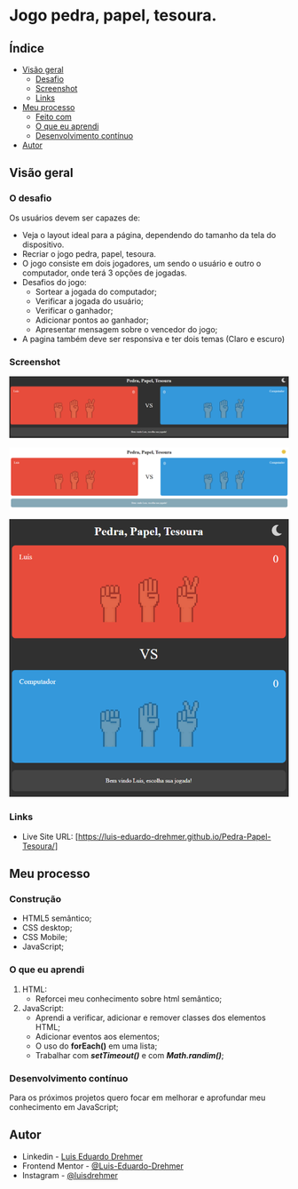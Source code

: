 # Jogo pedra, papel, tesoura.


## Índice

- [Visão geral](#visão-geral)
  - [Desafio](#o-desafio)
  - [Screenshot](#screenshot)
  - [Links](#links)
- [Meu processo](#meu-processo)
  - [Feito com](#feito-com)
  - [O que eu aprendi](#o-que-eu-aprendi)
  - [Desenvolvimento contínuo](#desenvolvimento-contínuo)  
- [Autor](#autor)

## Visão geral

### O desafio

Os usuários devem ser capazes de:

- Veja o layout ideal para a página, dependendo do tamanho da tela do dispositivo.
- Recriar o jogo pedra, papel, tesoura.
- O jogo consiste em dois jogadores, um sendo o usuário e outro o computador, onde terá 3 opções de jogadas.
- Desafios do jogo:
    - Sortear a jogada do computador;
    - Verificar a jogada do usuário;
    - Verificar o ganhador;
    - Adicionar pontos ao ganhador;
    - Apresentar mensagem sobre o vencedor do jogo;
- A pagina também deve ser responsiva e ter dois temas (Claro e escuro)


### Screenshot

![layout](./src/image/screenshots/layout.png)

![layout claro](./src/image/screenshots/layout-claro.png)

![layout mobile](./src/image/screenshots/layout-mobile.png)


### Links

- Live Site URL: [https://luis-eduardo-drehmer.github.io/Pedra-Papel-Tesoura/]
## Meu processo

### Construção

- HTML5 semântico;
- CSS desktop;
- CSS Mobile;
- JavaScript;

### O que eu aprendi

1. HTML:
    - Reforcei meu conhecimento sobre html semântico;  
2. JavaScript:
    - Aprendi a verificar, adicionar e remover classes dos elementos HTML;
    - Adicionar eventos aos elementos;
    - O uso do **forEach()** em uma lista;
    - Trabalhar com ***setTimeout()*** e com ***Math.randim()***;

### Desenvolvimento contínuo

Para os próximos projetos quero focar em melhorar e aprofundar meu conhecimento em JavaScript;


## Autor

- Linkedin - [Luis Eduardo Drehmer](https://www.linkedin.com/in/luis-eduardo-drehmer-818303228/)
- Frontend Mentor - [@Luis-Eduardo-Drehmer](https://www.frontendmentor.io/profile/Luis-Eduardo-Drehmer)
- Instagram - [@luisdrehmer](https://www.instagram.com/luisdrehmer/)


